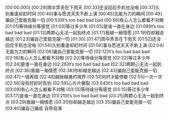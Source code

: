[00:00.000][00:29]雨伞弄丢在下雨天[00:33]还没回应手机也没电[00:37]久别重逢却赶时间[00:40]事与愿违天天不断上演[00:45]无能为力的瞬间[00:49]骗自己爱能克服一切[00:53]It’s too bad bad bad[00:56]有心人怎么都看不对眼[01:01]等待缘分等感觉[01:03]等过多少年[01:05]是谁一直在身边[01:09]It’s too bad bad bad[01:13]两颗心无法一起到终点[01:17]我越一厢情愿[01:19]你却越走越远[01:23]骗自己爱能克服一切[01:30][01:47]雨伞弄丢在下雨天[01:52]还没回应手机也没电[01:56]久别重逢却赶时间[01:59]事与愿违天天不断上演[02:04]无能为力的瞬间[02:08]骗自己爱能克服一切[02:12]It’s too bad bad bad[02:16]有心人怎么都看不对眼[02:20]等待缘分等感觉[02:22]等过多少年[02:24]是谁一直在身边[02:28]It’s too bad bad bad[02:32]两颗心无法一起到终点[02:36]我越一厢情愿[02:38]你却越走越远[02:43]骗自己爱能克服一切[02:47]一错再错[02:48]越挫越勇的境界[02:51]何时才能停歇[02:55]一次一次[02:56]没有好好的告别[02:59]心片片撕裂[03:04]It’s too bad bad bad[03:09]有心人怎么都看不对眼[03:13]等待缘分等感觉[03:15]等过多少年[03:17]是谁一直在身边[03:21]It’s too bad bad bad[03:25]两颗心无法一起到终点[03:29]我越一厢情愿[03:31]你却越走越远[03:35]骗自己爱能克服一切[03:40]骗自己骗成 自导自演